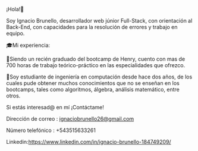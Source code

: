 ¡Hola!👋

Soy Ignacio Brunello, desarrollador web júnior Full-Stack, con orientación al Back-End, con capacidades para la resolución de errores y trabajo en equipo.

🎓Mi experiencia:

🔹Siendo un recién graduado del bootcamp de Henry, cuento con mas de 700 horas de trabajo teórico-práctico en las especialidades que ofrezco.

🔹Soy estudiante de ingeniería en computación desde hace dos años, de los cuales pude obtener muchos conocimientos que no se enseñan en los bootcamps, tales como 
algoritmos, álgebra, análisis matemático, entre otros.

Si estás interesad@ en mí ¡Contáctame!

Dirección de correo : ignaciobrunello26@gmail.com

Número telefónico : +543515633261

Linkedin:https://www.linkedin.com/in/ignacio-brunello-184749209/
